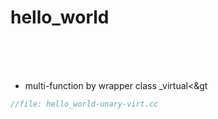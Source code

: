 # hello_world
&nbsp;  
&nbsp;  
&nbsp;

- multi-function by wrapper class _virtual&lt;&gt
```c++
//file: hello_world-unary-virt.cc


```
